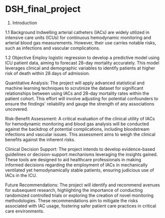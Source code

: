 # DSH_final_project
 
1. Introduction

1.1 Background
Indwelling arterial catheters (IACs) are widely utilized in intensive care units (ICUs) for continuous hemodynamic monitoring and arterial blood gas measurements. However, their use carries notable risks, such as infections and vascular complications.

1.2 Objective
Employ logistic regression to develop a predictive model using ICU patient data, aiming to forecast 28-day mortality accurately. This model leverages clinical and demographic variables to identify patients at higher risk of death within 28 days of admission.

Quantitative Analysis: The project will apply advanced statistical and machine learning techniques to scrutinize the dataset for significant relationships between using IACs and 28-day mortality rates within the patient cohort. This effort will involve adjusting for potential confounders to ensure the findings' reliability and gauge the strength of any associations uncovered.

Risk-Benefit Assessment: A critical evaluation of the clinical utility of IACs for hemodynamic monitoring and blood gas analysis will be conducted against the backdrop of potential complications, including bloodstream infections and vascular issues. This assessment aims to weigh the clinical benefits against the inherent risks.

Clinical Decision Support: The project intends to develop evidence-based guidelines or decision-support mechanisms leveraging the insights gained. These tools are designed to aid healthcare professionals in making informed decisions regarding the employment of IACs in mechanically ventilated yet hemodynamically stable patients, ensuring judicious use of IACs in the ICU.

Future Recommendations: The project will identify and recommend avenues for subsequent research, highlighting the importance of conducting randomized controlled trials or exploring the creation of novel monitoring methodologies. These recommendations aim to mitigate the risks associated with IAC usage, fostering safer patient care practices in critical care environments.
